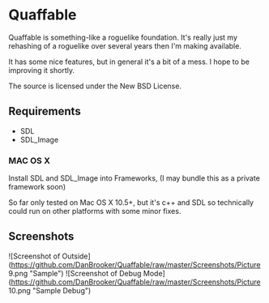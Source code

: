 # Quaffable

Quaffable is something-like a roguelike foundation. It's really just my rehashing of a roguelike over several years then I'm making available.

It has some nice features, but in general it's a bit of a mess. I hope to be improving it shortly.

The source is licensed under the New BSD License.

## Requirements

* SDL
* SDL_Image

### MAC OS X

Install SDL and SDL_Image into Frameworks, (I may bundle this as a private framework soon)

So far only tested on Mac OS X 10.5+, but it's c++ and SDL so technically could run on other platforms with some minor fixes.

## Screenshots

![Screenshot of Outside](https://github.com/DanBrooker/Quaffable/raw/master/Screenshots/Picture 9.png "Sample")
![Screenshot of Debug Mode](https://github.com/DanBrooker/Quaffable/raw/master/Screenshots/Picture 10.png "Sample Debug")
